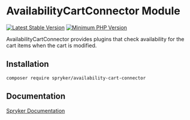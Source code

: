 # AvailabilityCartConnector Module
[![Latest Stable Version](https://poser.pugx.org/spryker/availability-cart-connector/v/stable.svg)](https://packagist.org/packages/spryker/availability-cart-connector)
[![Minimum PHP Version](https://img.shields.io/badge/php-%3E%3D%207.4-8892BF.svg)](https://php.net/)

AvailabilityCartConnector provides plugins that check availability for the cart items when the cart is modified.

## Installation

```
composer require spryker/availability-cart-connector
```

## Documentation

[Spryker Documentation](https://docs.spryker.com)
